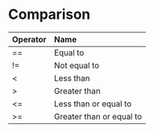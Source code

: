# Comparison

| Operator | Name                    |
|:---------|:------------------------|
|==        |Equal to                 |
|!=        |Not equal to             |
|<         |Less than                |
|>         |Greater than             |
|<=        |Less than or equal to    |
|>=        |Greater than or equal to |
